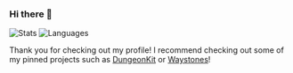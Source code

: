 ### Hi there 👋

![Stats](https://github-readme-stats.vercel.app/api?username=atriusx&show_icons=true&theme=darcula)
![Languages](https://github-readme-stats.vercel.app/api/top-langs/?username=atriusx&layout=compact&theme=darcula)

Thank you for checking out my profile! I recommend checking out some of my pinned projects such as [DungeonKit](https://github.com/AtriusX/DungeonKit) or [Waystones](https://github.com/AtriusX/Waystones)!
